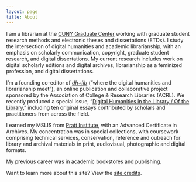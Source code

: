 ```yaml
---
layout: page
title: About
---
```


I am a librarian at the <a title="CUNY Graduate Center website" href="https://gc.cuny.edu/Home" target="_blank" rel="noopener noreferrer">CUNY Graduate Center</a> working with graduate student research methods and electronic theses and dissertations (ETDs). I study the intersection of digital humanities and academic librarianship, with an emphasis on scholarly communication, copyright, graduate student research, and digital dissertations. My current research includes work on digital scholarly editions and digital archives, librarianship as a feminized profession, and digital dissertations.

I&#8217;m a founding co-editor of [_dh+lib_](https://acrl.ala.org/dh) (&#8220;where the digital humanities and librarianship meet&#8221;), an online publication and collaborative project sponsored by the Association of College & Research Libraries (ACRL). We recently produced a special issue, &#8220;[Digital Humanities in the Library / Of the Library](https://acrl.ala.org/dh/2016-special-issue/),&#8221; including ten original essays contributed by scholars and practitioners from across the field.

I earned my MSLIS from <a title="Pratt SILS" href="https://www.pratt.edu/academics/information_and_library_sciences/" target="_blank" rel="noopener noreferrer">Pratt Institute</a>, with an Advanced Certificate in Archives. My concentration was in special collections, with coursework comprising technical services, conservation, reference and outreach for library and archival materials in print, audiovisual, photographic and digital formats.

My previous career was in academic bookstores and publishing.

Want to learn more about this site? View the [site credits](/site-credits.md).
